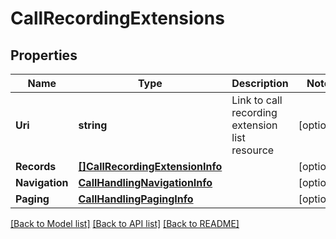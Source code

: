 # CallRecordingExtensions

## Properties

Name | Type | Description | Notes
------------ | ------------- | ------------- | -------------
**Uri** | **string** | Link to call recording extension list resource | [optional] 
**Records** | [**[]CallRecordingExtensionInfo**](CallRecordingExtensionInfo.md) |  | [optional] 
**Navigation** | [**CallHandlingNavigationInfo**](CallHandlingNavigationInfo.md) |  | [optional] 
**Paging** | [**CallHandlingPagingInfo**](CallHandlingPagingInfo.md) |  | [optional] 

[[Back to Model list]](../README.md#documentation-for-models) [[Back to API list]](../README.md#documentation-for-api-endpoints) [[Back to README]](../README.md)


